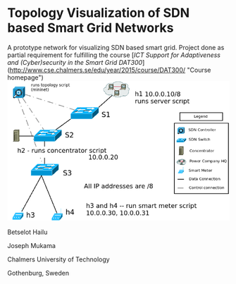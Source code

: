 # Topology Visualization of SDN based Smart Grid Networks
A prototype network for visualizing SDN based smart grid.
Project done as partial requirement for fulfilling the course [*ICT Support for Adaptiveness and (Cyber)security in the Smart Grid  DAT300*] (http://www.cse.chalmers.se/edu/year/2015/course/DAT300/ "Course homepage")  
![Topology design according to mininet hosts and switches](topology/draftDesign.png)

Betselot Hailu

Joseph Mukama

Chalmers University of Technology

Gothenburg, Sweden
